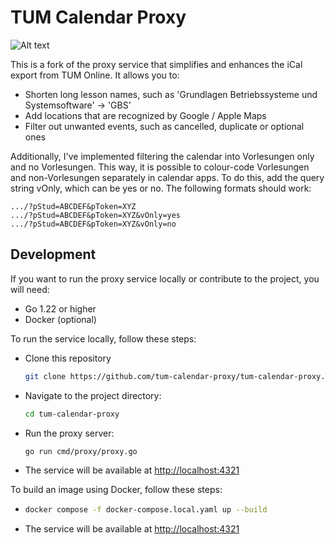 # TUM Calendar Proxy

![Alt text](image.png)

This is a fork of the proxy service that simplifies and enhances the iCal export from TUM Online. It allows you to:

- Shorten long lesson names, such as 'Grundlagen Betriebssysteme und Systemsoftware' → 'GBS'
- Add locations that are recognized by Google / Apple Maps
- Filter out unwanted events, such as cancelled, duplicate or optional ones

Additionally, I've implemented filtering the calendar into Vorlesungen only and no Vorlesungen. This way, it is possible to colour-code Vorlesungen and non-Vorlesungen separately in calendar apps. To do this, add the query string vOnly, which can be yes or no. The following formats should work:

```
.../?pStud=ABCDEF&pToken=XYZ
.../?pStud=ABCDEF&pToken=XYZ&vOnly=yes
.../?pStud=ABCDEF&pToken=XYZ&vOnly=no
```

## Development
If you want to run the proxy service locally or contribute to the project, you will need:

- Go 1.22 or higher
- Docker (optional)

To run the service locally, follow these steps:

- Clone this repository
  ```sh
  git clone https://github.com/tum-calendar-proxy/tum-calendar-proxy.git
  ```
- Navigate to the project directory: 
  ```sh
  cd tum-calendar-proxy
  ```
- Run the proxy server:
  ```sh
  go run cmd/proxy/proxy.go
  ```
- The service will be available at <http://localhost:4321>

To build an image using Docker, follow these steps:

- ```sh
  docker compose -f docker-compose.local.yaml up --build
  ```
- The service will be available at <http://localhost:4321>
